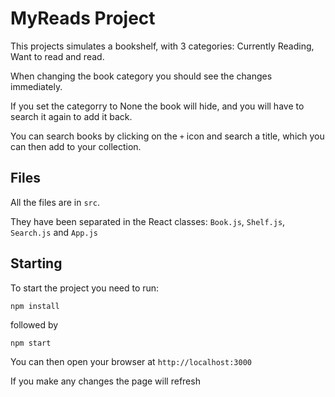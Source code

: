 # MyReads Project

This projects simulates a bookshelf, with 3 categories: Currently Reading, Want to read and read.

When changing the book category you should see the changes immediately.

If you set the categorry to None the book will hide, and you will have to search 
it again to add it back.

You can search books by clicking on the `+` icon and search a title, which you can then 
add to your collection.

## Files

All the files are in `src`.

They have been separated in the React classes: `Book.js`, `Shelf.js`, `Search.js` and `App.js`

## Starting

To start the project you need to run:

`npm install`

followed by

`npm start`

You can then open your browser at `http://localhost:3000`

If you make any changes the page will refresh
